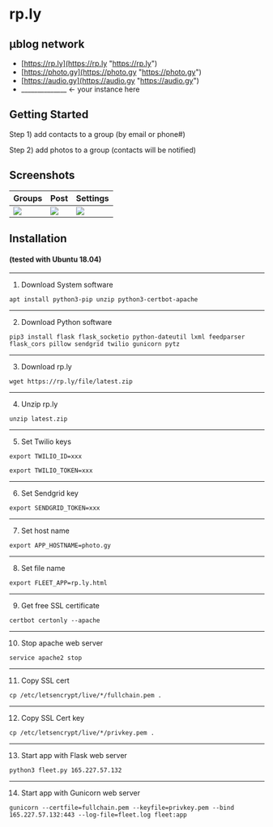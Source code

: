 # rp.ly

## µblog network

- [https://rp.ly](https://rp.ly "https://rp.ly")
- [https://photo.gy](https://photo.gy "https://photo.gy")
- [https://audio.gy](https://audio.gy "https://audio.gy")
- ______________    <- your instance here

## Getting Started

Step 1) add contacts to a group (by email or phone#)

Step 2) add photos to a group (contacts will be notified)

## Screenshots

| Groups | Post | Settings |
| ------------- | ------------- | ------------- |
| <img src="https://rp.ly/file/screen1.png"> | <img src="https://rp.ly/file/screen2.png"> | <img src="https://rp.ly/file/screen3.png"> |


## Installation
#### (tested with Ubuntu 18.04)


------------------
1. Download System software

```apt install python3-pip unzip python3-certbot-apache```

------------------
2. Download Python software

```pip3 install flask flask_socketio python-dateutil lxml feedparser flask_cors pillow sendgrid twilio gunicorn pytz```

------------------
3. Download rp.ly

```wget https://rp.ly/file/latest.zip```

------------------
4. Unzip rp.ly

```unzip latest.zip```

------------------
5. Set Twilio keys

```export TWILIO_ID=xxx```

```export TWILIO_TOKEN=xxx```

------------------
6. Set Sendgrid key

```export SENDGRID_TOKEN=xxx```

------------------
7. Set host name

```export APP_HOSTNAME=photo.gy```

------------------
8. Set file name

```export FLEET_APP=rp.ly.html```

------------------
9. Get free SSL certificate

```certbot certonly --apache```

------------------
10. Stop apache web server

```service apache2 stop```

------------------
11. Copy SSL cert

```cp /etc/letsencrypt/live/*/fullchain.pem .```

------------------
12. Copy SSL Cert key

```cp /etc/letsencrypt/live/*/privkey.pem .```

------------------
13. Start app with Flask web server

```python3 fleet.py 165.227.57.132```

------------------
14. Start app with Gunicorn web server

```gunicorn --certfile=fullchain.pem --keyfile=privkey.pem --bind 165.227.57.132:443 --log-file=fleet.log fleet:app```







